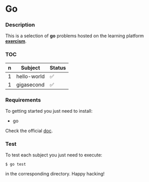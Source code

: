 # **Go**

### **Description**

This is a selection of **go** problems hosted on the learning platform **[exercism](http://exercism.io/languages/go)**.

### **TOC**

| n | Subject     | Status             |
|---|-------------|--------------------|
| 1 | hello-world | :white_check_mark: |
| 1 | gigasecond  | :white_check_mark: |

### **Requirements**

To getting started you just need to install:

+ go

Check the official [doc](https://golang.org/doc/install).

### **Test**

To test each subject you just need to execute:

```shell
$ go test
```

in the corresponding directory. Happy hacking!

